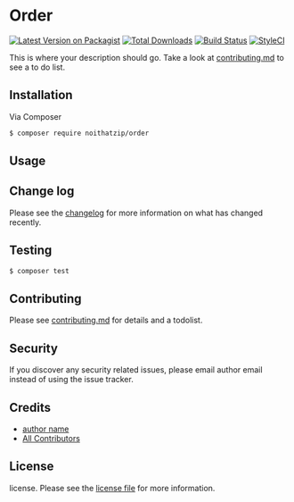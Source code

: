 # Order

[![Latest Version on Packagist][ico-version]][link-packagist]
[![Total Downloads][ico-downloads]][link-downloads]
[![Build Status][ico-travis]][link-travis]
[![StyleCI][ico-styleci]][link-styleci]

This is where your description should go. Take a look at [contributing.md](contributing.md) to see a to do list.

## Installation

Via Composer

``` bash
$ composer require noithatzip/order
```

## Usage

## Change log

Please see the [changelog](changelog.md) for more information on what has changed recently.

## Testing

``` bash
$ composer test
```

## Contributing

Please see [contributing.md](contributing.md) for details and a todolist.

## Security

If you discover any security related issues, please email author email instead of using the issue tracker.

## Credits

- [author name][link-author]
- [All Contributors][link-contributors]

## License

license. Please see the [license file](license.md) for more information.

[ico-version]: https://img.shields.io/packagist/v/noithatzip/order.svg?style=flat-square
[ico-downloads]: https://img.shields.io/packagist/dt/noithatzip/order.svg?style=flat-square
[ico-travis]: https://img.shields.io/travis/noithatzip/order/master.svg?style=flat-square
[ico-styleci]: https://styleci.io/repos/12345678/shield

[link-packagist]: https://packagist.org/packages/noithatzip/order
[link-downloads]: https://packagist.org/packages/noithatzip/order
[link-travis]: https://travis-ci.org/noithatzip/order
[link-styleci]: https://styleci.io/repos/12345678
[link-author]: https://github.com/noithatzip
[link-contributors]: ../../contributors
